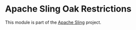 # Apache Sling Oak Restrictions

This module is part of the [Apache Sling](https://sling.apache.org) project.
